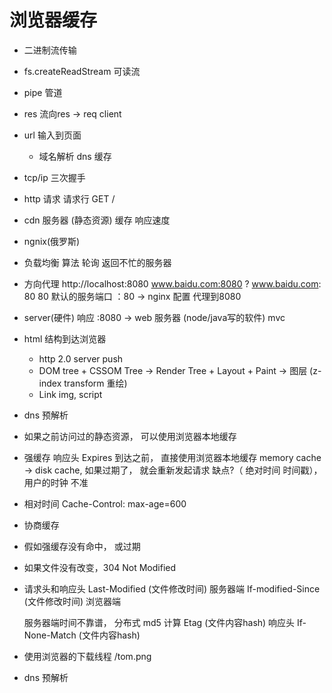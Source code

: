 # 浏览器缓存


- 二进制流传输
 - fs.createReadStream 可读流
 - pipe 管道
 - res 流向res -> req client


- url 输入到页面
  - 域名解析
   dns 缓存
- tcp/ip 
  三次握手
- http 请求
 请求行 GET /
- cdn 服务器 (静态资源)
  缓存
  响应速度 
- ngnix(俄罗斯)
 - 负载均衡 
  算法 轮询 返回不忙的服务器
 - 方向代理
   http://localhost:8080
   www.baidu.com:8080 ?
   www.baidu.com: 80  80 默认的服务端口
   ：80 -> nginx 配置 代理到8080
- server(硬件) 响应
  :8080 -> web 服务器 (node/java写的软件)
  mvc 
- html 结构到达浏览器
  - http 2.0 server push
  - DOM  tree + CSSOM Tree -> Render Tree + Layout + Paint -> 图层 (z-index transform 重绘)
  - Link img, script
- dns 预解析
- 如果之前访问过的静态资源， 可以使用浏览器本地缓存
 - 强缓存
  响应头 Expires 到达之前， 直接使用浏览器本地缓存
  memory cache -> disk cache, 如果过期了， 就会重新发起请求
  缺点?（ 绝对时间 时间戳）， 用户的时钟 不准
  - 相对时间
  Cache-Control: max-age=600
- 协商缓存
 - 假如强缓存没有命中， 或过期
 - 如果文件没有改变，304 Not Modified
 - 请求头和响应头
   Last-Modified (文件修改时间) 服务器端
   If-modified-Since (文件修改时间) 浏览器端
   
   服务器端时间不靠谱， 分布式
   md5 计算
   Etag (文件内容hash) 响应头
   If-None-Match (文件内容hash)

- 使用浏览器的下载线程 /tom.png





- dns 预解析